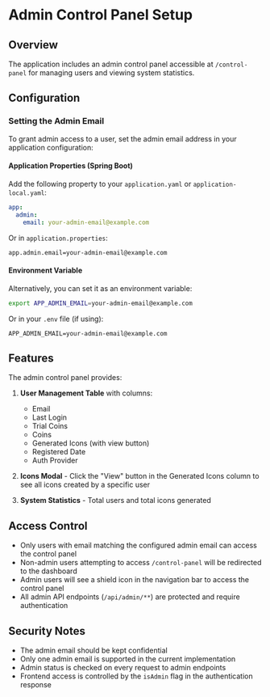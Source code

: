 # Admin Control Panel Setup

## Overview
The application includes an admin control panel accessible at `/control-panel` for managing users and viewing system statistics.

## Configuration

### Setting the Admin Email

To grant admin access to a user, set the admin email address in your application configuration:

#### Application Properties (Spring Boot)

Add the following property to your `application.yaml` or `application-local.yaml`:

```yaml
app:
  admin:
    email: your-admin-email@example.com
```

Or in `application.properties`:

```properties
app.admin.email=your-admin-email@example.com
```

#### Environment Variable

Alternatively, you can set it as an environment variable:

```bash
export APP_ADMIN_EMAIL=your-admin-email@example.com
```

Or in your `.env` file (if using):

```
APP_ADMIN_EMAIL=your-admin-email@example.com
```

## Features

The admin control panel provides:

1. **User Management Table** with columns:
   - Email
   - Last Login
   - Trial Coins
   - Coins
   - Generated Icons (with view button)
   - Registered Date
   - Auth Provider

2. **Icons Modal** - Click the "View" button in the Generated Icons column to see all icons created by a specific user

3. **System Statistics** - Total users and total icons generated

## Access Control

- Only users with email matching the configured admin email can access the control panel
- Non-admin users attempting to access `/control-panel` will be redirected to the dashboard
- Admin users will see a shield icon in the navigation bar to access the control panel
- All admin API endpoints (`/api/admin/**`) are protected and require authentication

## Security Notes

- The admin email should be kept confidential
- Only one admin email is supported in the current implementation
- Admin status is checked on every request to admin endpoints
- Frontend access is controlled by the `isAdmin` flag in the authentication response
